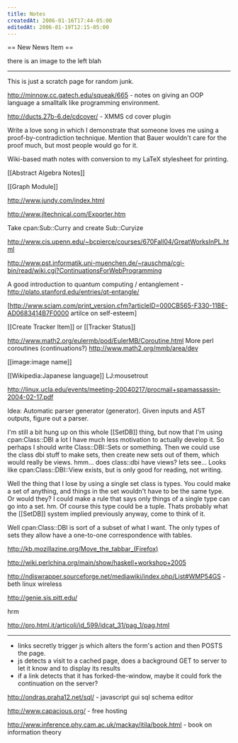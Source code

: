 ```yaml
---
title: Notes
createdAt: 2006-01-16T17:44-05:00
editedAt: 2006-01-19T12:15-05:00
---
```


== New News Item ==

there is an image to the left
blah

----

This is just a scratch page for random junk.

http://minnow.cc.gatech.edu/squeak/665 - notes on giving an OOP language a smalltalk like programming environment.

http://ducts.27b-6.de/cdcover/ - XMMS cd cover plugin

Write a love song in which I demonstrate that someone loves me using a proof-by-contradiction technique. Mention that Bauer wouldn't care for the proof much, but most people would go for it.

Wiki-based math notes with conversion to my LaTeX stylesheet for printing.

[[Abstract Algebra Notes]]

[[Graph Module]]

http://www.jundy.com/index.html

http://www.jltechnical.com/Exporter.htm

Take cpan:Sub::Curry and create Sub::Curyize

http://www.cis.upenn.edu/~bcpierce/courses/670Fall04/GreatWorksInPL.html

http://www.pst.informatik.uni-muenchen.de/~rauschma/cgi-bin/read/wiki.cgi?ContinuationsForWebProgramming

A good introduction to quantum computing / entanglement - http://plato.stanford.edu/entries/qt-entangle/

[http://www.sciam.com/print_version.cfm?articleID=000CB565-F330-11BE-AD0683414B7F0000 artilce on self-esteem]


[[Create Tracker Item]] or [[Tracker Status]]

http://www.math2.org/eulermb/pod/EulerMB/Coroutine.html
More perl coroutines (continuations?) 
http://www.math2.org/mmb/area/dev

[[image:image name]]


[[Wikipedia:Japanese language]]
LJ:mousetrout

http://linux.ucla.edu/events/meeting-20040217/procmail+spamassassin-2004-02-17.pdf

Idea: Automatic parser generator (generator). Given inputs and AST outputs, figure out a parser.

I'm still a bit hung up on this whole [[SetDB]] thing, but now that I'm  using cpan:Class::DBI a lot I have much less motivation to actually develop it. So perhaps I should write Class::DBI::Sets or something. Then we could use the class dbi stuff to make sets, then create new sets out of them, which would really be views. hmm... does class::dbi have views? lets see... Looks like cpan:Class::DBI::View exists, but is only good for reading, not writing.

Well the thing that I lose by using a single set class is types. You could make a set of anything, and things in the set wouldn't have to be the same type. Or would they? I could make a rule that says only things of a single type can go into a set. hm. Of course this type could be a tuple. Thats probably what the [[SetDB]] system implied previously anyway, come to think of it.

Well cpan:Class::DBI is sort of a subset of what I want. The only types of sets they allow have a one-to-one correspondence with tables.


http://kb.mozillazine.org/Move_the_tabbar_(Firefox)

http://wiki.perlchina.org/main/show/haskell+workshop+2005

http://ndiswrapper.sourceforge.net/mediawiki/index.php/List#WMP54GS - beth linux wireless

http://genie.sis.pitt.edu/

hrm

http://pro.html.it/articoli/id_599/idcat_31/pag_1/pag.html

----

* links secretly trigger js which alters the form's action and then POSTS the page.
* js detects a visit to a cached page, does a background GET to server to let it know and to display its results
* if a link detects that it has forked-the-window, maybe it could fork the continuation on the server?


http://ondras.praha12.net/sql/ - javascript gui sql schema editor


http://www.capacious.org/ - free hosting

http://www.inference.phy.cam.ac.uk/mackay/itila/book.html - book on information theory

